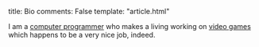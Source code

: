 title: Bio 
comments: False
template: "article.html"

I am a [computer programmer][career] who makes a living working on [video games][games] which happens to be a very nice job, indeed. 

[career]: http://nathanrosspowell.com/career "Nathan's Career"
[games]: http://nathanrosspowell.com/games "Nathan's Games"
